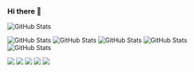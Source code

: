 ### Hi there 👋

<!--
**taralloxx/taralloxx** is a ✨ _special_ ✨ repository because its `README.md` (this file) appears on your GitHub profile.

Here are some ideas to get you started:

- 🔭 I’m currently working on ...
- 🌱 I’m currently learning ...
- 👯 I’m looking to collaborate on ...
- 🤔 I’m looking for help with ...
- 💬 Ask me about ...
- 📫 How to reach me: ...
- 😄 Pronouns: ...
- ⚡ Fun fact: ...
-->


![GitHub Stats](https://github-readme-stats.vercel.app/api?username=taralloxx&count_private=true&show_icons=true&theme=radical)

![GitHub Stats](https://img.shields.io/badge/-HTML-e34f26?logo=HTML5&logoColor=fff")
![GitHub Stats](https://img.shields.io/badge/-CSS-1572B6?logo=CSS3&logoColor=fff")
![GitHub Stats](https://img.shields.io/badge/-SCSS-CC6699?logo=sass&logoColor=fff")
![GitHub Stats](https://img.shields.io/badge/-LESS-1D365D?logo=Less&logoColor=fff")
![GitHub Stats](https://img.shields.io/badge/-JAVASCRIPT-F7DF1E?logo=JavaScript&logoColor=fff")

<img src="https://img.shields.io/badge/-HTML-e34f26?logo=HTML5&logoColor=fff">
  <img src="https://img.shields.io/badge/-CSS-1572B6?logo=CSS3&logoColor=fff">
  <img src="https://img.shields.io/badge/-CSS-1572B6?logo=CSS3&logoColor=fff">
  <img src="https://img.shields.io/badge/-LESS-1D365D?logo=Less&logoColor=fff">
  <img src="https://img.shields.io/badge/-JAVASCRIPT-F7DF1E?logo=JavaScript&logoColor=fff">
